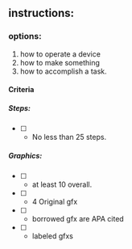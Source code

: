 instructions:
-	
### options:
1.	how to operate a device 
2.	how to make something
3.	how to accomplish a task.

#### Criteria

#####  Steps:
- [ ] - No less than 25 steps.

##### Graphics:
- [ ] 	-	at least 10 overall.
- [ ] 	-	4 Original gfx
- [ ] 	- borrowed gfx are APA cited
- [ ] 	- labeled gfxs

<!--stackedit_data:
eyJoaXN0b3J5IjpbMTI0NDQ0NTE5N119
-->